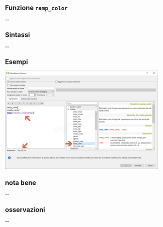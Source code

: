 ## Funzione `ramp_color`

--

## Sintassi

--

## Esempi

<img src="/img/colore/ramp_color/ramp_color1.png">

## nota bene

--

## osservazioni

--